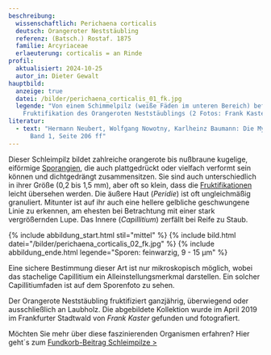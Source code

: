 ```yaml
---
beschreibung:
  wissenschaftlich: Perichaena corticalis
  deutsch: Orangeroter Neststäubling
  referenz: (Batsch.) Rostaf. 1875
  familie: Arcyriaceae
  erlaeuterung: corticalis = an Rinde
profil:
  aktualisiert: 2024-10-25
  autor_in: Dieter Gewalt
hauptbild:
  anzeige: true
  datei: /bilder/perichaena_corticalis_01_fk.jpg
  legende: "Von einem Schimmelpilz (weiße Fäden im unteren Bereich) befallene
    Fruktifikation des Orangeroten Neststäublings (2 Fotos: Frank Kaster)"
literatur:
  - text: "Hermann Neubert, Wolfgang Nowotny, Karlheinz Baumann: Die Myxomyceten
      Band 1, Seite 206 ff"
---
```

Dieser Schleimpilz bildet zahlreiche orangerote bis nußbraune kugelige, eiförmige [Sporangien](Sporokarp "Glossar"), die auch plattgedrückt oder vielfach verformt sein können und dichtgedrängt zusammensitzen. Sie sind auch unterschiedlich in ihrer Größe (0,2 bis 1,5 mm), aber oft so klein, dass die [Fruktifikationen](Fruktifikation "Glossar") leicht übersehen werden. Die äußere Haut (*Peridie*) ist oft ungleichmäßig granuliert. Mitunter ist auf ihr auch eine hellere gelbliche geschwungene Linie zu erkennen, am ehesten bei Betrachtung mit einer stark vergrößernden Lupe. Das Innere (*Capillitium*) zerfällt bei Reife zu Staub.

{% include abbildung_start.html stil="mittel" %}
{% include bild.html datei="/bilder/perichaena_corticalis_02_fk.jpg" %}
{% include abbildung_ende.html legende="Sporen: feinwarzig, 9 - 15 µm" %}

Eine sichere Bestimmung dieser Art ist nur mikroskopisch möglich, wobei das stachelige Capillitium ein Alleinstellungsmerkmal darstellen. Ein solcher Capillitiumfaden ist auf dem Sporenfoto zu sehen.

Der Orangerote Neststäubling fruktifiziert ganzjährig, überwiegend oder ausschließlich an Laubholz. Die abgebildete Kollektion wurde im April 2019 im Frankfurter Stadtwald von *Frank Kaster* gefunden und fotografiert.

Möchten Sie mehr über diese faszinierenden Organismen erfahren? Hier geht´s zum [Fundkorb-Beitrag Schleimpilze >](/verwandt/schleimpilze-myxomyzeten)